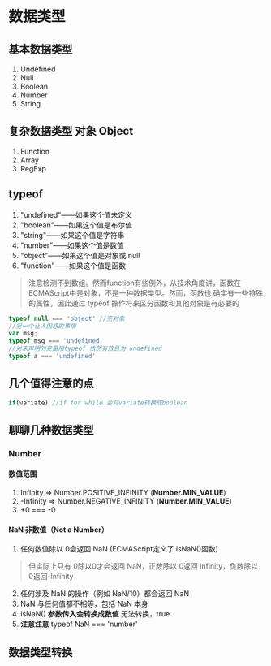 # 数据类型

## 基本数据类型
1. Undefined  
2. Null  
3. Boolean    
4. Number    
5. String  

## 复杂数据类型 对象 Object
1. Function
2. Array
3. RegExp

## typeof
1. "undefined"——如果这个值未定义
2. "boolean"——如果这个值是布尔值
3. "string"——如果这个值是字符串
4. "number"——如果这个值是数值
5. "object"——如果这个值是对象或 null
6. "function"——如果这个值是函数
> 注意检测不到数组。然而function有些例外，从技术角度讲，函数在 ECMAScript中是对象，不是一种数据类型。然而，函数也 确实有一些特殊的属性，因此通过 typeof 操作符来区分函数和其他对象是有必要的

```javascript
typeof null === 'object' //空对象
//另一个让人困惑的事情
var msg;
typeof msg === 'undefined'
//对未声明的变量用typeof 依然有效且为 undefined
typeof a === 'undefined'
```

## 几个值得注意的点
```javascript
if(variate) //if for while 会将variate转换成boolean
```


## 聊聊几种数据类型
### Number

#### 数值范围
1. Infinity   =>  Number.POSITIVE_INFINITY (**Number.MIN_VALUE**)  
2. -Infinity  =>  Number.NEGATIVE_INFINITY   (**Number.MIN_VALUE**)  
3. +0 === -0

#### NaN 非数值（Not a Number）
1. 任何数值除以 0会返回 NaN  (ECMAScript定义了 isNaN()函数)
> 但实际上只有 0除以0才会返回 NaN，正数除以 0返回 Infinity，负数除以 0返回-Infinity
2. 任何涉及 NaN 的操作（例如 NaN/10）都会返回 NaN  
3. NaN 与任何值都不相等，包括 NaN 本身
4. isNaN() **参数传入会转换成数值** 无法转换，true
5. **注意注意** typeof NaN === 'number'

## 数据类型转换